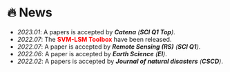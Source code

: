 # 🔥 News
- *2023.01*: A papers is accepted by ***Catena** (**SCI Q1 Top**)*.
- *2022.07*: The **<font color="red">SVM-LSM Toolbox</font>** have been released.
- *2022.07*: A paper is accepted by ***Remote Sensing (RS)** (**SCI Q1**)*.
- *2022.06*: A paper is accepted by ***Earth Science** (**EI**)*.
- *2022.02*: A papers is accepted by ***Journal of natural disasters** (**CSCD**)*.
